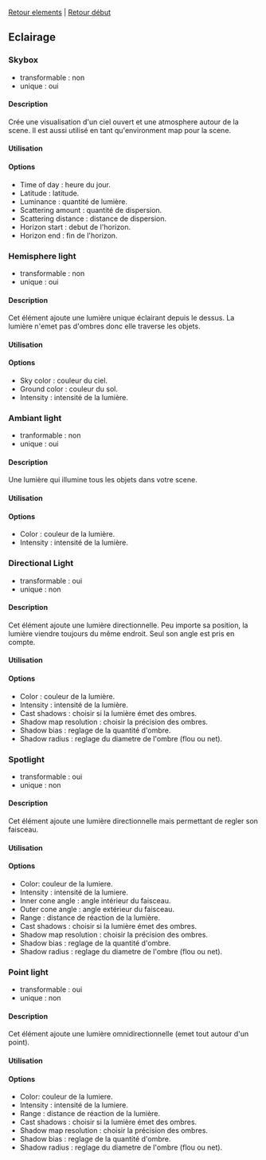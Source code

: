 [Retour elements](/spoke/elements/fr_elements.md) | [Retour début](/fr_index.md)
## Eclairage

### Skybox
- transformable : non
- unique : oui

#### Description
Crée une visualisation d'un ciel ouvert et une atmosphere autour de la scene. Il est aussi utilisé en tant qu'environment map pour la scene.

#### Utilisation

#### Options
* Time of day : heure du jour.
* Latitude : latitude.
* Luminance : quantité de lumière.
* Scattering amount : quantité de dispersion.
* Scattering distance : distance de dispersion.
* Horizon start : debut de l'horizon.
* Horizon end : fin de l'horizon.

### Hemisphere light
- transformable : non
- unique : oui

#### Description
Cet élément ajoute une lumière unique éclairant depuis le dessus. La lumière n'emet pas d'ombres donc elle traverse les objets.

#### Utilisation

#### Options
* Sky color : couleur du ciel.
* Ground color : couleur du sol.
* Intensity : intensité de la lumière.

### Ambiant light
- tranformable : non
- unique : oui

#### Description
Une lumière qui illumine tous les objets dans votre scene.

#### Utilisation

#### Options
* Color : couleur de la lumière.
* Intensity : intensité de la lumière.

### Directional Light
- transformable : oui
- unique : non

#### Description
Cet élément ajoute une lumière directionnelle. Peu importe sa position, la lumière viendre toujours du même endroit. Seul son angle est pris en compte.

#### Utilisation

#### Options
* Color : couleur de la lumière.
* Intensity : intensité de la lumière.
* Cast shadows : choisir si la lumière émet des ombres.
* Shadow map resolution : choisir la précision des ombres.
* Shadow bias : reglage de la quantité d'ombre.
* Shadow radius : reglage du diametre de l'ombre (flou ou net).

### Spotlight
- transformable : oui
- unique : non

#### Description
Cet élément ajoute une lumière directionnelle mais permettant de regler son faisceau.

#### Utilisation

#### Options
* Color: couleur de la lumiere.
* Intensity : intensité de la lumiere.
* Inner cone angle : angle intérieur du faisceau.
* Outer cone angle : angle extérieur du faisceau.
* Range : distance de réaction de la lumière.
* Cast shadows : choisir si la lumière émet des ombres.
* Shadow map resolution : choisir la précision des ombres.
* Shadow bias : reglage de la quantité d'ombre.
* Shadow radius : reglage du diametre de l'ombre (flou ou net).

### Point light
- transformable : oui
- unique : non

#### Description
Cet élément ajoute une lumière omnidirectionnelle (emet tout autour d'un point).

#### Utilisation

#### Options
* Color: couleur de la lumiere.
* Intensity : intensité de la lumiere.
* Range : distance de réaction de la lumière.
* Cast shadows : choisir si la lumière émet des ombres.
* Shadow map resolution : choisir la précision des ombres.
* Shadow bias : reglage de la quantité d'ombre.
* Shadow radius : reglage du diametre de l'ombre (flou ou net).
